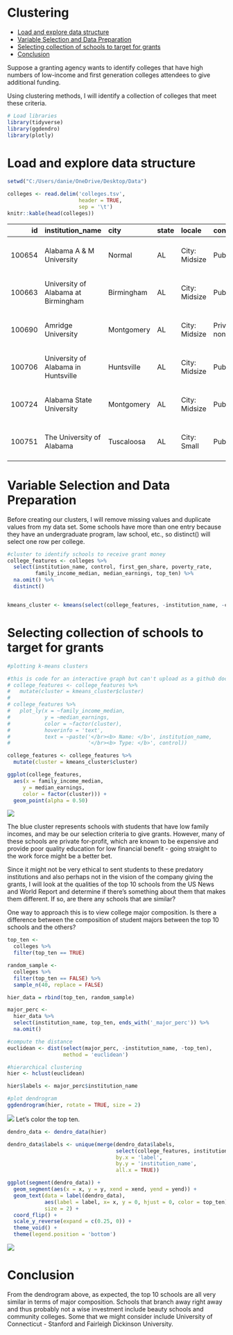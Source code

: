 Clustering
================

-   [Load and explore data structure](#load-and-explore-data-structure)
-   [Variable Selection and Data
    Preparation](#variable-selection-and-data-preparation)
-   [Selecting collection of schools to target for
    grants](#selecting-collection-of-schools-to-target-for-grants)
-   [Conclusion](#conclusion)

Suppose a granting agency wants to identify colleges that have high
numbers of low-income and first generation colleges attendees to give
additional funding.

Using clustering methods, I will identify a collection of colleges that
meet these criteria.

``` r
# Load libraries
library(tidyverse)
library(ggdendro)
library(plotly)
```

# Load and explore data structure

``` r
setwd("C:/Users/danie/OneDrive/Desktop/Data")

colleges <- read.delim('colleges.tsv', 
                       header = TRUE, 
                       sep = '\t')
knitr::kable(head(colleges))
```

|     id | institution\_name                   | city       | state | locale        | control           | pred\_deg                                | highest\_degree | historically\_black | men\_only | women\_only | religious | sat\_verbal\_quartile\_1 | sat\_verbal\_quartile\_2 | sat\_verbal\_quartile\_3 | sat\_math\_quartile\_1 | sat\_math\_quartile\_2 | sat\_math\_quartile\_3 | sat\_writing\_quartile\_1 | sat\_writing\_quartile\_2 | sat\_writing\_quartile\_3 | agriculture\_major\_perc | resources\_major\_perc | architecture\_major\_perc | cultural\_major\_perc | communications\_major\_perc | comm\_tech\_major\_perc | computer\_science\_major\_perc | culinary\_major\_perc | education\_major\_perc | engineering\_major\_perc | eng\_tech\_major\_perc | language\_major\_perc | consumer\_science\_major\_perc | law\_major\_perc | english\_major\_perc | liberal\_arts\_major\_perc | library\_science\_major\_perc | bio\_science\_major\_perc | math\_stats\_major\_perc | military\_major\_perc | interdiscipline\_major\_perc | parks\_rec\_major\_perc | philo\_relig\_major\_perc | theology\_major\_perc | phys\_science\_major\_perc | science\_technician\_major\_perc | psych\_major\_perc | protective\_services\_major\_perc | public\_admin\_major\_perc | social\_science\_major\_perc | construction\_major\_perc | mechanics\_major\_perc | precision\_production\_major\_perc | transportation\_major\_perc | vis\_performing\_arts\_major\_perc | health\_medical\_major\_perc | business\_marketing\_major\_perc | history\_major\_perc | online\_only | part\_time\_percent | pell\_grant\_rate | retention\_rate | federal\_loan\_rate | median\_debt | median\_earnings | earnings\_more\_than\_25k |  cost | loan\_ever | pell\_ever | age\_entry\_avg | female\_share | married\_share | veteran\_share | first\_gen\_share | family\_income\_median | pct\_born\_us | poverty\_rate | unemployment\_rate | not\_working | top\_ten |
|-------:|:------------------------------------|:-----------|:------|:--------------|:------------------|:-----------------------------------------|:----------------|:--------------------|:----------|:------------|:----------|-------------------------:|-------------------------:|-------------------------:|-----------------------:|-----------------------:|-----------------------:|--------------------------:|--------------------------:|--------------------------:|-------------------------:|-----------------------:|--------------------------:|----------------------:|----------------------------:|------------------------:|-------------------------------:|----------------------:|-----------------------:|-------------------------:|-----------------------:|----------------------:|-------------------------------:|-----------------:|---------------------:|---------------------------:|------------------------------:|--------------------------:|-------------------------:|----------------------:|-----------------------------:|------------------------:|--------------------------:|----------------------:|---------------------------:|---------------------------------:|-------------------:|----------------------------------:|---------------------------:|-----------------------------:|--------------------------:|-----------------------:|-----------------------------------:|----------------------------:|-----------------------------------:|-----------------------------:|---------------------------------:|---------------------:|:-------------|--------------------:|------------------:|----------------:|--------------------:|-------------:|-----------------:|--------------------------:|------:|-----------:|-----------:|----------------:|--------------:|---------------:|---------------:|------------------:|-----------------------:|--------------:|--------------:|-------------------:|-------------:|:---------|
| 100654 | Alabama A & M University            | Normal     | AL    | City: Midsize | Public            | Predominantly bachelor’s-degree granting | Graduate degree | TRUE                | FALSE     | FALSE       | FALSE     |                      370 |                      410 |                      450 |                    350 |                    400 |                    450 |                        NA |                        NA |                        NA |                   0.0397 |                 0.0199 |                    0.0116 |                0.0000 |                      0.0000 |                  0.0348 |                         0.0348 |                     0 |                 0.1490 |                   0.1175 |                 0.0348 |                0.0000 |                         0.0281 |                0 |               0.0182 |                     0.0546 |                             0 |                    0.1026 |                   0.0199 |                     0 |                       0.0000 |                  0.0000 |                    0.0000 |                0.0000 |                     0.0248 |                                0 |             0.0579 |                            0.0050 |                     0.0364 |                       0.0480 |                         0 |                      0 |                                  0 |                           0 |                             0.0166 |                       0.0000 |                           0.1457 |               0.0000 | FALSE        |              0.0622 |            0.7115 |          0.6314 |              0.8204 |      33611.5 |            31400 |                 0.4622980 | 13415 |       0.93 |       0.81 |           20.63 |          0.53 |           0.03 |           0.01 |              0.39 |                29039.0 |         94.74 |         14.88 |               4.84 |          201 | FALSE    |
| 100663 | University of Alabama at Birmingham | Birmingham | AL    | City: Midsize | Public            | Predominantly bachelor’s-degree granting | Graduate degree | FALSE               | FALSE     | FALSE       | FALSE     |                      520 |                      580 |                      640 |                    520 |                    585 |                    650 |                        NA |                        NA |                        NA |                   0.0000 |                 0.0000 |                    0.0000 |                0.0018 |                      0.0456 |                  0.0000 |                         0.0099 |                     0 |                 0.0862 |                   0.0632 |                 0.0000 |                0.0090 |                         0.0000 |                0 |               0.0203 |                     0.0262 |                             0 |                    0.0619 |                   0.0135 |                     0 |                       0.0000 |                  0.0000 |                    0.0095 |                0.0000 |                     0.0181 |                                0 |             0.0840 |                            0.0280 |                     0.0244 |                       0.0501 |                         0 |                      0 |                                  0 |                           0 |                             0.0415 |                       0.2090 |                           0.1765 |               0.0212 | FALSE        |              0.2579 |            0.3505 |          0.8016 |              0.5397 |      23117.0 |            40300 |                 0.6604845 | 14805 |       0.92 |       0.59 |           22.67 |          0.65 |           0.11 |           0.03 |              0.38 |                34909.0 |         96.50 |         10.91 |               3.45 |          352 | FALSE    |
| 100690 | Amridge University                  | Montgomery | AL    | City: Midsize | Private nonprofit | Predominantly bachelor’s-degree granting | Graduate degree | FALSE               | FALSE     | FALSE       | TRUE      |                       NA |                       NA |                       NA |                     NA |                     NA |                     NA |                        NA |                        NA |                        NA |                   0.0000 |                 0.0000 |                    0.0000 |                0.0000 |                      0.0000 |                  0.0000 |                         0.0411 |                     0 |                 0.0000 |                   0.0000 |                 0.0000 |                0.0000 |                         0.0000 |                0 |               0.0000 |                     0.6301 |                             0 |                    0.0000 |                   0.0000 |                     0 |                       0.0000 |                  0.0000 |                    0.0000 |                0.2603 |                     0.0000 |                                0 |             0.0000 |                            0.0000 |                     0.0000 |                       0.0000 |                         0 |                      0 |                                  0 |                           0 |                             0.0000 |                       0.0000 |                           0.0685 |               0.0000 | FALSE        |              0.3727 |            0.6839 |          0.3750 |              0.7629 |           NA |            38100 |                 0.6466666 |  7455 |       0.97 |       0.70 |           32.82 |          0.51 |           0.62 |           0.19 |              0.51 |                30037.0 |         94.09 |         10.65 |               3.60 |           41 | FALSE    |
| 100706 | University of Alabama in Huntsville | Huntsville | AL    | City: Midsize | Public            | Predominantly bachelor’s-degree granting | Graduate degree | FALSE               | FALSE     | FALSE       | FALSE     |                      510 |                      575 |                      640 |                    510 |                    580 |                    650 |                        NA |                        NA |                        NA |                   0.0000 |                 0.0000 |                    0.0000 |                0.0000 |                      0.0318 |                  0.0000 |                         0.0273 |                     0 |                 0.0173 |                   0.2566 |                 0.0000 |                0.0173 |                         0.0000 |                0 |               0.0309 |                     0.0000 |                             0 |                    0.0855 |                   0.0218 |                     0 |                       0.0000 |                  0.0000 |                    0.0082 |                0.0000 |                     0.0209 |                                0 |             0.0218 |                            0.0000 |                     0.0000 |                       0.0173 |                         0 |                      0 |                                  0 |                           0 |                             0.0346 |                       0.1720 |                           0.2247 |               0.0118 | FALSE        |              0.2395 |            0.3281 |          0.8098 |              0.4728 |      24738.0 |            46600 |                 0.6605657 | 17520 |       0.92 |       0.60 |           23.19 |          0.55 |           0.17 |           0.04 |              0.34 |                39766.0 |         95.27 |          9.37 |               3.64 |          137 | FALSE    |
| 100724 | Alabama State University            | Montgomery | AL    | City: Midsize | Public            | Predominantly bachelor’s-degree granting | Graduate degree | TRUE                | FALSE     | FALSE       | FALSE     |                      380 |                      430 |                      480 |                    370 |                    425 |                    480 |                        NA |                        NA |                        NA |                   0.0000 |                 0.0000 |                    0.0000 |                0.0000 |                      0.0733 |                  0.0000 |                         0.0450 |                     0 |                 0.2150 |                   0.0000 |                 0.0000 |                0.0000 |                         0.0000 |                0 |               0.0183 |                     0.0000 |                             0 |                    0.1033 |                   0.0183 |                     0 |                       0.0000 |                  0.0183 |                    0.0000 |                0.0000 |                     0.0150 |                                0 |             0.0617 |                            0.1183 |                     0.0650 |                       0.0150 |                         0 |                      0 |                                  0 |                           0 |                             0.0567 |                       0.0633 |                           0.1067 |               0.0067 | FALSE        |              0.0902 |            0.8265 |          0.6219 |              0.8735 |      33452.0 |            27800 |                 0.3422256 | 11936 |       0.94 |       0.85 |           20.89 |          0.57 |           0.03 |           0.01 |              0.45 |                24029.5 |         94.53 |         16.96 |               4.81 |          251 | FALSE    |
| 100751 | The University of Alabama           | Tuscaloosa | AL    | City: Small   | Public            | Predominantly bachelor’s-degree granting | Graduate degree | FALSE               | FALSE     | FALSE       | FALSE     |                      490 |                      555 |                      620 |                    500 |                    570 |                    640 |                       480 |                       540 |                       600 |                   0.0000 |                 0.0054 |                    0.0000 |                0.0022 |                      0.1084 |                  0.0000 |                         0.0068 |                     0 |                 0.0840 |                   0.0640 |                 0.0000 |                0.0068 |                         0.0700 |                0 |               0.0178 |                     0.0000 |                             0 |                    0.0348 |                   0.0076 |                     0 |                       0.0302 |                  0.0000 |                    0.0060 |                0.0000 |                     0.0074 |                                0 |             0.0354 |                            0.0216 |                     0.0124 |                       0.0422 |                         0 |                      0 |                                  0 |                           0 |                             0.0360 |                       0.0946 |                           0.2870 |               0.0194 | FALSE        |              0.0852 |            0.2107 |          0.8700 |              0.4148 |      24000.0 |            42400 |                 0.6610854 | 20916 |       0.94 |       0.53 |           20.77 |          0.56 |           0.05 |           0.02 |              0.30 |                58976.0 |         96.08 |         10.05 |               3.26 |          292 | FALSE    |

# Variable Selection and Data Preparation

Before creating our clusters, I will remove missing values and duplicate
values from my data set. Some schools have more than one entry because
they have an undergraduate program, law school, etc., so distinct() will
select one row per college.

``` r
#cluster to identify schools to receive grant money
college_features <- colleges %>%
  select(institution_name, control, first_gen_share, poverty_rate, 
         family_income_median, median_earnings, top_ten) %>%
  na.omit() %>%
  distinct()


kmeans_cluster <- kmeans(select(college_features, -institution_name, -control), 3)
```

# Selecting collection of schools to target for grants

``` r
#plotting k-means clusters

#this is code for an interactive graph but can't upload as a github document because it uses html
# college_features <- college_features %>%
#   mutate(cluster = kmeans_cluster$cluster)
# 
# college_features %>%
#   plot_ly(x = ~family_income_median, 
#           y = ~median_earnings, 
#           color = ~factor(cluster),
#           hoverinfo = 'text',
#           text = ~paste('</br><b> Name: </b>', institution_name,
#                         '</br><b> Type: </b>', control))

college_features <- college_features %>%
  mutate(cluster = kmeans_cluster$cluster)

ggplot(college_features,
  aes(x = family_income_median,
     y = median_earnings,
     color = factor(cluster))) +
  geom_point(alpha = 0.50)
```

![](CollegeGrants_files/figure-gfm/Plot-1.png)<!-- -->

The blue cluster represents schools with students that have low family
incomes, and may be our selection criteria to give grants. However, many
of these schools are private for-profit, which are known to be expensive
and provide poor quality education for low financial benefit - going
straight to the work force might be a better bet.

Since it might not be very ethical to sent students to these predatory
institutions and also perhaps not in the vision of the company giving
the grants, I will look at the qualities of the top 10 schools from the
US News and World Report and determine if there’s something about them
that makes them different. If so, are there any schools that are
similar?

One way to approach this is to view college major composition. Is there
a difference between the composition of student majors between the top
10 schools and the others?

``` r
top_ten <- 
  colleges %>%
  filter(top_ten == TRUE)

random_sample <-
  colleges %>%
  filter(top_ten == FALSE) %>%
  sample_n(40, replace = FALSE)

hier_data = rbind(top_ten, random_sample)

major_perc <-
  hier_data %>%
  select(institution_name, top_ten, ends_with('_major_perc')) %>%
  na.omit()

#compute the distance
euclidean <- dist(select(major_perc, -institution_name, -top_ten),
                  method = 'euclidean')

#hierarchical clustering
hier <- hclust(euclidean)

hier$labels <- major_perc$institution_name

#plot dendrogram
ggdendrogram(hier, rotate = TRUE, size = 2)
```

![](CollegeGrants_files/figure-gfm/Hierarchical%20Clustering-1.png)<!-- -->
Let’s color the top ten.

``` r
dendro_data <- dendro_data(hier)

dendro_data$labels <- unique(merge(dendro_data$labels,
                                   select(college_features, institution_name, top_ten),
                                   by.x = 'label',
                                   by.y = 'institution_name',
                                   all.x = TRUE))

ggplot(segment(dendro_data)) +
  geom_segment(aes(x = x, y = y, xend = xend, yend = yend)) +
  geom_text(data = label(dendro_data),
            aes(label = label, x= x, y = 0, hjust = 0, color = top_ten),
            size = 2) +
  coord_flip() +
  scale_y_reverse(expand = c(0.25, 0)) +
  theme_void() +
  theme(legend.position = 'bottom')
```

![](CollegeGrants_files/figure-gfm/With%20Color-1.png)<!-- -->

# Conclusion

From the dendrogram above, as expected, the top 10 schools are all very
similar in terms of major composition. Schools that branch away right
away and thus probably not a wise investment include beauty schools and
community colleges. Some that we might consider include University of
Connecticut - Stanford and Fairleigh Dickinson University.
